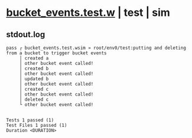 # [bucket_events.test.w](../../../../../examples/tests/valid/bucket_events.test.w) | test | sim

## stdout.log
```log
pass ┌ bucket_events.test.wsim » root/env0/test:putting and deleting from a bucket to trigger bucket events
     │ created a
     │ other bucket event called!
     │ created b
     │ other bucket event called!
     │ updated b
     │ other bucket event called!
     │ created c
     │ other bucket event called!
     │ deleted c
     └ other bucket event called!
 
 
Tests 1 passed (1)
Test Files 1 passed (1)
Duration <DURATION>
```

